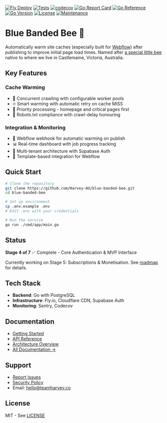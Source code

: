 [![Fly Deploy](https://github.com/Harvey-AU/blue-banded-bee/actions/workflows/fly-deploy.yml/badge.svg)](https://github.com/Harvey-AU/blue-banded-bee/actions/workflows/fly-deploy.yml)
[![Tests](https://github.com/Harvey-AU/blue-banded-bee/actions/workflows/test.yml/badge.svg)](https://github.com/Harvey-AU/blue-banded-bee/actions/workflows/test.yml)
[![codecov](https://codecov.io/github/harvey-au/blue-banded-bee/graph/badge.svg?token=EC0JW5IU7X)](https://codecov.io/github/harvey-au/blue-banded-bee)
[![Go Report Card](https://goreportcard.com/badge/github.com/Harvey-AU/blue-banded-bee?style=flat)](https://goreportcard.com/report/github.com/Harvey-AU/blue-banded-bee) 
[![Go Reference](https://pkg.go.dev/badge/github.com/Harvey-AU/blue-banded-bee.svg)](https://pkg.go.dev/github.com/Harvey-AU/blue-banded-bee)
[![Go Version](https://img.shields.io/badge/go-1.25-blue.svg)](https://golang.org/)
[![License](https://img.shields.io/badge/License-MIT-blue.svg)](https://opensource.org/licenses/MIT)
[![Maintenance](https://img.shields.io/badge/Maintained%3F-yes-green.svg)](https://github.com/Harvey-AU/blue-banded-bee/graphs/commit-activity)

# Blue Banded Bee 🐝

Automatically warm site caches (especially built for [Webflow](https://www.webflow.com)) after publishing to improve initial page load times. Named after [a special little bee](https://www.aussiebee.com.au/blue-banded-bee-information.html) native to where we live in Castlemaine, Victoria, Australia.

## Key Features

### Cache Warming

- 🚀 Concurrent crawling with configurable worker pools
- 🔥 Smart warming with automatic retry on cache MISS
- 🥇 Priority processing - homepage and critical pages first
- 🤖 Robots.txt compliance with crawl-delay honouring

### Integration & Monitoring

- 🔌 Webflow webhook for automatic warming on publish
- 📊 Real-time dashboard with job progress tracking
- 🔐 Multi-tenant architecture with Supabase Auth
- 🎨 Template-based integration for Webflow

## Quick Start

```bash
# Clone the repository
git clone https://github.com/Harvey-AU/blue-banded-bee.git
cd blue-banded-bee

# Set up environment
cp .env.example .env
# Edit .env with your credentials

# Run the service
go run ./cmd/app/main.go
```

## Status

**Stage 4 of 7** ✅ Complete - Core Authentication & MVP Interface

Currently working on Stage 5: Subscriptions & Monetisation. See [roadmap](./Roadmap.md) for details.

## Tech Stack

- **Backend**: Go with PostgreSQL
- **Infrastructure**: Fly.io, Cloudflare CDN, Supabase Auth
- **Monitoring**: Sentry, Codecov

## Documentation

- [Getting Started](docs/development/DEVELOPMENT.md)
- [API Reference](docs/architecture/API.md)
- [Architecture Overview](docs/architecture/ARCHITECTURE.md)
- [All Documentation →](docs/)

## Support

- [Report Issues](https://github.com/Harvey-AU/blue-banded-bee/issues)
- [Security Policy](SECURITY.md)
- Email: <hello@teamharvey.co>

## License

MIT - See [LICENSE](LICENSE)
